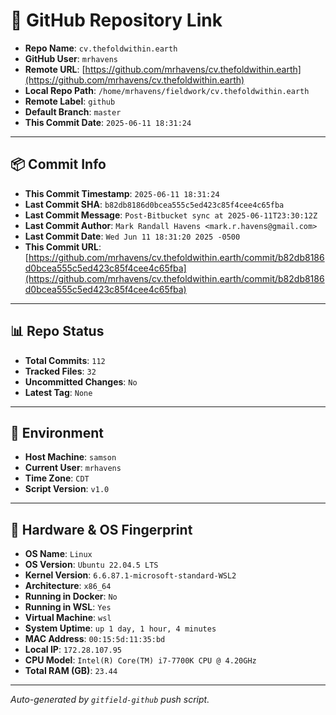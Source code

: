 # 🔗 GitHub Repository Link

- **Repo Name**: `cv.thefoldwithin.earth`
- **GitHub User**: `mrhavens`
- **Remote URL**: [https://github.com/mrhavens/cv.thefoldwithin.earth](https://github.com/mrhavens/cv.thefoldwithin.earth)
- **Local Repo Path**: `/home/mrhavens/fieldwork/cv.thefoldwithin.earth`
- **Remote Label**: `github`
- **Default Branch**: `master`
- **This Commit Date**: `2025-06-11 18:31:24`

---

## 📦 Commit Info

- **This Commit Timestamp**: `2025-06-11 18:31:24`
- **Last Commit SHA**: `b82db8186d0bcea555c5ed423c85f4cee4c65fba`
- **Last Commit Message**: `Post-Bitbucket sync at 2025-06-11T23:30:12Z`
- **Last Commit Author**: `Mark Randall Havens <mark.r.havens@gmail.com>`
- **Last Commit Date**: `Wed Jun 11 18:31:20 2025 -0500`
- **This Commit URL**: [https://github.com/mrhavens/cv.thefoldwithin.earth/commit/b82db8186d0bcea555c5ed423c85f4cee4c65fba](https://github.com/mrhavens/cv.thefoldwithin.earth/commit/b82db8186d0bcea555c5ed423c85f4cee4c65fba)

---

## 📊 Repo Status

- **Total Commits**: `112`
- **Tracked Files**: `32`
- **Uncommitted Changes**: `No`
- **Latest Tag**: `None`

---

## 🧭 Environment

- **Host Machine**: `samson`
- **Current User**: `mrhavens`
- **Time Zone**: `CDT`
- **Script Version**: `v1.0`

---

## 🧬 Hardware & OS Fingerprint

- **OS Name**: `Linux`
- **OS Version**: `Ubuntu 22.04.5 LTS`
- **Kernel Version**: `6.6.87.1-microsoft-standard-WSL2`
- **Architecture**: `x86_64`
- **Running in Docker**: `No`
- **Running in WSL**: `Yes`
- **Virtual Machine**: `wsl`
- **System Uptime**: `up 1 day, 1 hour, 4 minutes`
- **MAC Address**: `00:15:5d:11:35:bd`
- **Local IP**: `172.28.107.95`
- **CPU Model**: `Intel(R) Core(TM) i7-7700K CPU @ 4.20GHz`
- **Total RAM (GB)**: `23.44`

---

_Auto-generated by `gitfield-github` push script._
